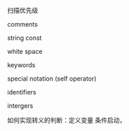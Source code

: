 扫描优先级

comments

string const

white space

keywords

special notation (self  operator)

identifiers

intergers

如何实现转义的判断：定义变量 条件启动，
